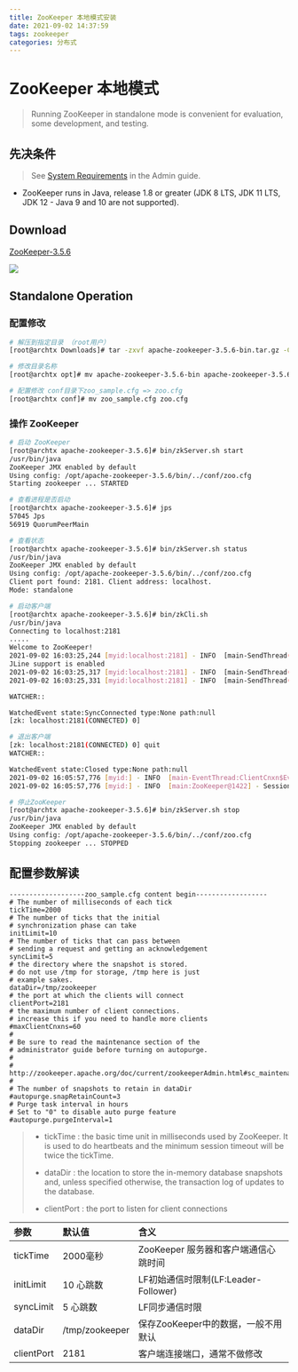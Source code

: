 ```yaml
---
title: ZooKeeper 本地模式安装
date: 2021-09-02 14:37:59
tags: zookeeper
categories: 分布式
---
```

# ZooKeeper 本地模式

> Running ZooKeeper in standalone mode is convenient for evaluation, some development, and testing.

## 先决条件
> See [System Requirements](https://zookeeper.apache.org/doc/current/zookeeperAdmin.html#sc_systemReq) in the Admin guide.

+ ZooKeeper runs in Java, release 1.8 or greater (JDK 8 LTS, JDK 11 LTS, JDK 12 - Java 9 and 10 are not supported).

## Download

[ZooKeeper-3.5.6](http://archive.apache.org/dist/zookeeper/zookeeper-3.5.6/apache-zookeeper-3.5.6-bin.tar.gz)

![](https://cdn.jsdelivr.net/gh/stupid-yu/cdn/img/md/zookeeper-3.5.6.png)

<!--more-->

## Standalone Operation

### 配置修改

```bash
# 解压到指定目录 （root用户）
[root@archtx Downloads]# tar -zxvf apache-zookeeper-3.5.6-bin.tar.gz -C /opt/

# 修改目录名称
[root@archtx opt]# mv apache-zookeeper-3.5.6-bin apache-zookeeper-3.5.6

# 配置修改 conf目录下zoo_sample.cfg => zoo.cfg
[root@archtx conf]# mv zoo_sample.cfg zoo.cfg
```

### 操作 ZooKeeper

```bash
# 启动 ZooKeeper
[root@archtx apache-zookeeper-3.5.6]# bin/zkServer.sh start
/usr/bin/java
ZooKeeper JMX enabled by default
Using config: /opt/apache-zookeeper-3.5.6/bin/../conf/zoo.cfg
Starting zookeeper ... STARTED

# 查看进程是否启动
[root@archtx apache-zookeeper-3.5.6]# jps
57045 Jps
56919 QuorumPeerMain

# 查看状态
[root@archtx apache-zookeeper-3.5.6]# bin/zkServer.sh status
/usr/bin/java
ZooKeeper JMX enabled by default
Using config: /opt/apache-zookeeper-3.5.6/bin/../conf/zoo.cfg
Client port found: 2181. Client address: localhost.
Mode: standalone

# 启动客户端
[root@archtx apache-zookeeper-3.5.6]# bin/zkCli.sh 
/usr/bin/java
Connecting to localhost:2181
.....
Welcome to ZooKeeper!
2021-09-02 16:03:25,244 [myid:localhost:2181] - INFO  [main-SendThread(localhost:2181):ClientCnxn$SendThread@1112] - Opening socket connection to server localhost/127.0.0.1:2181. Will not attempt to authenticate using SASL (unknown error)
JLine support is enabled
2021-09-02 16:03:25,317 [myid:localhost:2181] - INFO  [main-SendThread(localhost:2181):ClientCnxn$SendThread@959] - Socket connection established, initiating session, client: /127.0.0.1:54148, server: localhost/127.0.0.1:2181
2021-09-02 16:03:25,331 [myid:localhost:2181] - INFO  [main-SendThread(localhost:2181):ClientCnxn$SendThread@1394] - Session establishment complete on server localhost/127.0.0.1:2181, sessionid = 0x1000a8aa8090000, negotiated timeout = 30000

WATCHER::

WatchedEvent state:SyncConnected type:None path:null
[zk: localhost:2181(CONNECTED) 0] 

# 退出客户端
[zk: localhost:2181(CONNECTED) 0] quit
WATCHER::

WatchedEvent state:Closed type:None path:null
2021-09-02 16:05:57,776 [myid:] - INFO  [main-EventThread:ClientCnxn$EventThread@524] - EventThread shut down for session: 0x1000a8aa8090000
2021-09-02 16:05:57,776 [myid:] - INFO  [main:ZooKeeper@1422] - Session: 0x1000a8aa8090000 closed

# 停止ZooKeeper
[root@archtx apache-zookeeper-3.5.6]# bin/zkServer.sh stop
/usr/bin/java
ZooKeeper JMX enabled by default
Using config: /opt/apache-zookeeper-3.5.6/bin/../conf/zoo.cfg
Stopping zookeeper ... STOPPED
```

## 配置参数解读
```
-------------------zoo_sample.cfg content begin------------------
# The number of milliseconds of each tick
tickTime=2000
# The number of ticks that the initial 
# synchronization phase can take
initLimit=10
# The number of ticks that can pass between 
# sending a request and getting an acknowledgement
syncLimit=5
# the directory where the snapshot is stored.
# do not use /tmp for storage, /tmp here is just 
# example sakes.
dataDir=/tmp/zookeeper
# the port at which the clients will connect
clientPort=2181
# the maximum number of client connections.
# increase this if you need to handle more clients
#maxClientCnxns=60
#
# Be sure to read the maintenance section of the 
# administrator guide before turning on autopurge.
#
# http://zookeeper.apache.org/doc/current/zookeeperAdmin.html#sc_maintenance
#
# The number of snapshots to retain in dataDir
#autopurge.snapRetainCount=3
# Purge task interval in hours
# Set to "0" to disable auto purge feature
#autopurge.purgeInterval=1
```
>+ tickTime : the basic time unit in milliseconds used by ZooKeeper. It is used to do heartbeats and the minimum session timeout will be twice the tickTime.
>
>+ dataDir : the location to store the in-memory database snapshots and, unless specified otherwise, the transaction log of updates to the database.
>
>+ clientPort : the port to listen for client connections

| 参数        | 默认值        |含义                                   |
|:------------|:--------------|:--------------------------------------|
|tickTime     | 2000毫秒      |ZooKeeper 服务器和客户端通信心跳时间   |
|initLimit    | 10 心跳数     |LF初始通信时限制(LF:Leader-Follower)   |
|syncLimit    | 5 心跳数      |LF同步通信时限                         |
|dataDir      | /tmp/zookeeper|保存ZooKeeper中的数据，一般不用默认    |
|clientPort   | 2181          | 客户端连接端口，通常不做修改          |






